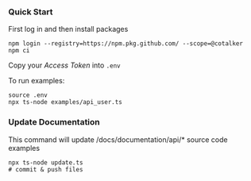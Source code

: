 ### Quick Start

First log in and then install packages

```
npm login --registry=https://npm.pkg.github.com/ --scope=@cotalker
npm ci
```

Copy your _Access Token_ into `.env`

To run examples:

```
source .env
npx ts-node examples/api_user.ts
```

### Update Documentation
This command will update /docs/documentation/api/* source code examples
```
npx ts-node update.ts
# commit & push files
```
